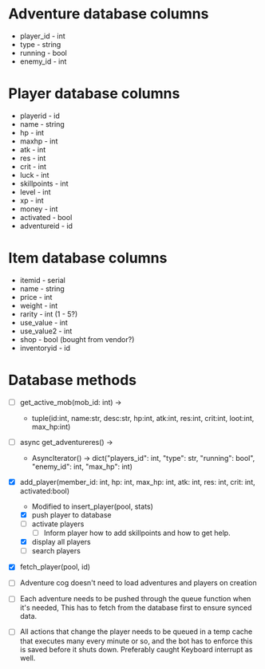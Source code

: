 # Adventure database columns

-   player_id - int
-   type - string
-   running - bool
-   enemy_id - int

# Player database columns

* playerid - id
* name - string
* hp - int
* maxhp - int
* atk - int
* res - int
* crit - int
* luck - int
* skillpoints - int
* level - int
* xp - int
* money - int
* activated - bool
* adventureid - id

# Item database columns

* itemid - serial
* name - string
* price - int
* weight - int
* rarity - int (1 - 5?)
* use_value - int
* use_value2 - int
* shop - bool (bought from vendor?)
* inventoryid - id

# Database methods

-   [ ] get_active_mob(mob_id: int) ->

    -   tuple(id:int, name:str, desc:str, hp:int, atk:int, res:int, crit:int, loot:int, max_hp:int)

-   [ ] async get_adventureres() ->

    -   AsyncIterator() -> dict("players_id": int, "type": str, "running": bool", "enemy_id": int, "max_hp": int)

-   [x] add_player(member_id: int, hp: int, max_hp: int, atk: int, res: int, crit: int, activated:bool)
    -   Modified to insert_player(pool, stats)
    -   [x] push player to database
    -   [ ] activate players
        -   [ ] Inform player how to add skillpoints and how to get help.
    -   [x] display all players
    -   [ ] search players
-   [x] fetch_player(pool, id)



- [ ] Adventure cog doesn't need to load adventures and players on creation

- [ ] Each adventure needs to be pushed through the queue function when it's needed,  This has to fetch from the database first to ensure synced data.  

- [ ] All actions that change the player needs to be queued in a temp cache that executes many every minute or so, and the bot has to enforce this is saved before it shuts down.  Preferably caught Keyboard interrupt as well.